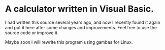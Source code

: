 # A calculator written in Visual Basic.

I had written this source several years ago, and now I recently found it again and put it here after some changes and improvements.
Feel free to use the source code or improve it.

Maybe soon I will rewrite this program using gambas for Linux.

